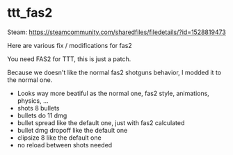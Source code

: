 # ttt_fas2

Steam: https://steamcommunity.com/sharedfiles/filedetails/?id=1528819473

Here are various fix / modifications for fas2

You need FAS2 for TTT, this is just a patch.

Because we doesn't like the normal fas2 shotguns behavior, I modded it to the normal one.

- Looks way more beatiful as the normal one, fas2 style, animations, physics, ...
- shots 8 bullets
- bullets do 11 dmg
- bullet spread like the default one, just with fas2 calculated
- bullet dmg dropoff like the default one
- clipsize 8 like the default one
- no reload between shots needed